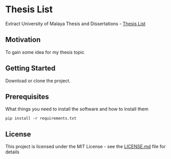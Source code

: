 # Thesis List

Extract University of Malaya Thesis and Dissertations - [Thesis List](Data)

## Motivation

To gain some idea for my thesis topic

## Getting Started

Download or clone the project.

## Prerequisites

What things you need to install the software and how to install them

```
pip install -r requirements.txt
```

## License

This project is licensed under the MIT License - see the [LICENSE.md](LICENSE.md) file for details


